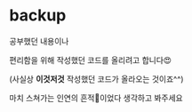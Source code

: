 # backup
공부했던 내용이나 

편리함을 위해 작성했던 코드를 올리려고 합니다😍

(사실상 **이것저것** 작성했던 코드가 올라오는 것이죠^^)

마치 스쳐가는 인연의 흔적💛이었다 생각하고 봐주세요
